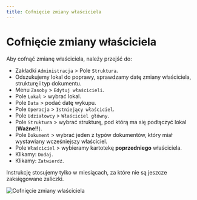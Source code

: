```yaml
---
title: Cofnięcie zmiany właściciela
---
```


# Cofnięcie zmiany właściciela

Aby cofnąć zmianę właściciela, należy przejść do:

- Zakładki `Administracja` > Pole `Struktura`.
- Odszukujemy lokal do poprawy, sprawdzamy datę zmiany właściciela, strukturę i typ dokumentu.
- Menu `Zasoby` > `Edytuj właścicieli`.
- Pole `Lokal` > wybrać lokal.
- Pole `Data` > podać datę wykupu.
- Pole `Operacja` > `Istniejący właściciel`.
- Pole `Udziałowcy` > `Właściciel główny`.
- Pole `Struktura` > wybrać strukturę, pod którą ma się podłączyć lokal (**Ważne!!**).
- Pole `Dokument` > wybrać jeden z typów dokumentów, który miał wystawiany wcześniejszy właściciel.
- Pole `Właściciel` > wybieramy kartotekę **poprzedniego** właściciela.
- Klikamy: `Dodaj`.
- Klikamy: `Zatwierdź`.

Instrukcję stosujemy tylko w miesiącach, za które nie są jeszcze zaksięgowane zaliczki.

![Cofnięcie zmiany właściciela](cofnieciezmianywlasciciela.gif)